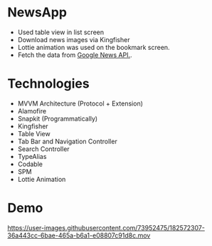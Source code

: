 # NewsApp

- Used table view in list screen
- Download news images via Kingfisher
- Lottie animation was used on the bookmark screen.
- Fetch the data from <a href="https://newsapi.org/s/google-news-api">Google News API.</a>.

 
# Technologies

- MVVM Architecture (Protocol + Extension)
- Alamofire
- Snapkit (Programmatically)
- Kingfisher
- Table View
- Tab Bar and Navigation Controller
- Search Controller
- TypeAlias
- Codable
- SPM
- Lottie Animation

# Demo

https://user-images.githubusercontent.com/73952475/182572307-36a443cc-6bae-465a-b6a1-e08807c91d8c.mov
 
